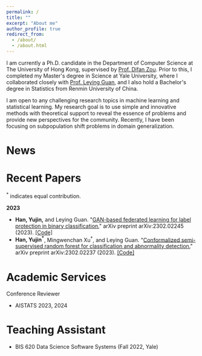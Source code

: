 ```yaml
---
permalink: /
title: ""
excerpt: "About me"
author_profile: true
redirect_from: 
  - /about/
  - /about.html
---
```



I am currently a Ph.D. candidate in the Department of Computer Science at The University of Hong Kong, supervised by [Prof. Difan Zou](https://difanzou.github.io). Prior to this, I completed my Master's degree in Science at Yale University, where I collaborated closely with [Prof. Leying Guan](https://campuspress.yale.edu/lguan), and I also hold a Bachelor's degree in Statistics from Renmin University of China. 

I am open to any challenging research topics in machine learning and statistical learning. My research goal is to use simple and innovative methods with theoretical support to reveal the essence of problems and provide new perspectives for the community. Recently, I have been focusing on subpopulation shift problems in domain generalization.



News
======

Recent Papers
======

<sup>*</sup> indicates equal contribution.
  
**2023**

- **Han, Yujin,** and Leying Guan. "[GAN-based federated learning for label protection in binary classification.](https://arxiv.org/pdf/2302.02245.pdf)" arXiv preprint arXiv:2302.02245 (2023). [[Code]](https://github.com/yujinhan98/Generative-Adversarial-Federated-Model)
- **Han, Yujin<sup>*</sup>**, Mingwenchan Xu<sup>*</sup>, and Leying Guan. "[Conformalized semi-supervised random forest for classification and abnormality detection.]([https://arxiv.org/pdf/2302.02245.pdf](https://arxiv.org/pdf/2302.02237.pdf))" arXiv preprint arXiv:2302.02237 (2023). [[Code]](https://github.com/yujinhan98/CSForest)

Academic Services
======
Conference Reviewer
- AISTATS 2023, 2024

Teaching Assistant
======
- BIS 620 Data Science Software Systems (Fall 2022, Yale)
